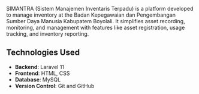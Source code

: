 SIMANTRA (Sistem Manajemen Inventaris Terpadu) is a platform developed to manage inventory at the Badan Kepegawaian dan Pengembangan Sumber Daya Manusia Kabupatem Boyolali. It simplifies asset recording, monitoring, and management with features like asset registration, usage tracking, and inventory reporting.

## Technologies Used
- **Backend**: Laravel 11
- **Frontend**: HTML, CSS
- **Database**: MySQL
- **Version Control**: Git and GitHub
